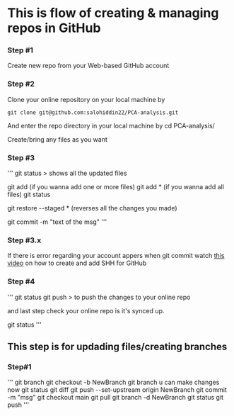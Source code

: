 # This is flow of creating & managing repos in GitHub
### Step #1
Create new repo from your Web-based GitHub account

### Step #2

Clone your online repository on your local machine by 
```
git clone git@github.com:salohiddin22/PCA-analysis.git

```

And enter the repo directory in your local machine by cd PCA-analysis/

Create/bring any files as you want

### Step #3
'''
git status  > shows all the updated files

git add <file name> <file name>  (if you wanna add one or more files)
git add *  (if you wanna add all files)
git status

git restore --staged *  (reverses all the changes you made) 

git commit -m "text of the msg"
'''

### Step #3.x

If there is error regarding your account appers when git commit watch [this video](https://youtu.be/3wAaPNxgLHI?si=Yarxhgsj25RTkMHI) on how to create and add SHH for GitHub


### Step #4
'''
git status
git push > to push the changes to your online repo

and last step check your online repo is it's synced up.

git status
'''

## This step is for updading files/creating branches

### Step#1
'''
git branch
git checkout -b NewBranch
git branch
u can make changes now
git status
git diff <file name>
git push --set-upstream origin NewBranch 
git commit -m "msg"
git checkout main
git pull
git branch -d NewBranch
git status
git push
'''